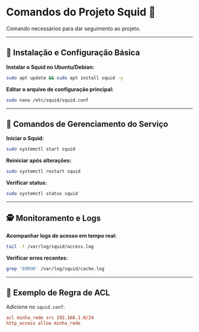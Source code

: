 # Comandos do Projeto Squid 🦑

Comando necessários para dar seguimento ao projeto.

---

## 🔧 Instalação e Configuração Básica

**Instalar o Squid no Ubuntu/Debian:**
```bash
sudo apt update && sudo apt install squid -y
```

**Editar o arquivo de configuração principal:**
```bash
sudo nano /etc/squid/squid.conf
```

---

## 🚀 Comandos de Gerenciamento do Serviço

**Iniciar o Squid:**
```bash
sudo systemctl start squid
```

**Reiniciar após alterações:**
```bash
sudo systemctl restart squid
```

**Verificar status:**
```bash
sudo systemctl status squid
```

---

## 🕵️ Monitoramento e Logs

**Acompanhar logs de acesso em tempo real:**
```bash
tail -f /var/log/squid/access.log
```

**Verificar erros recentes:**
```bash
grep 'ERROR' /var/log/squid/cache.log
```

---

## 🔄 Exemplo de Regra de ACL
Adicione no `squid.conf`:
```conf
acl minha_rede src 192.168.1.0/24
http_access allow minha_rede
```
